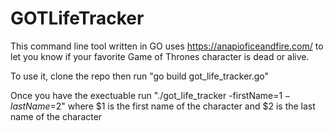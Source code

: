 # GOTLifeTracker

This command line tool written in GO uses https://anapioficeandfire.com/ to
let you know if your favorite Game of Thrones character is dead or alive.

To use it, clone the repo then run "go build got_life_tracker.go"

Once you have the exectuable run "./got_life_tracker -firstName=$1 -lastName=$2"
where $1 is the first name of the character and $2 is the last name of the character
